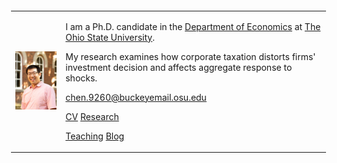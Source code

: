 <table border=0 width="100%" ID="Table2" style="margin: 20px;">
    <tr>
        <td align="lest">
            <a href="pix/ChenHuiJun.webp"><img SRC="pix/ChenHuiJun.webp" style="max-height:300px; max-width=300px"></a>
        </td>
        <td align="left">
            <!--<b>Hui-Jun Chen</b><br>-->
            <!--<b>Ph.D. Candidate,</b><br>-->
            <!--<b><a href="https://economics.osu.edu/"> Department of Economics</a>, </b><br>-->
            <!--<b><a href="http://www.osu.edu"> The Ohio State University</a>, </b><br>-->
            <!--<b>307 Arps Hall, 1945 N High St </b><br>-->
            <!--<b>Columbus, Ohio, USA 43210</b>-->
            <p>I am a Ph.D. candidate in the <a href="https://economics.osu.edu/"> Department of Economics</a> at <a href="http://www.osu.edu"> The Ohio State University</a>.</p>
            <p>My research examines how corporate taxation distorts firms' investment decision and affects aggregate response to shocks.</p>
            <p><a href="mailto:chen.9260@buckeyemail.osu.edu">chen.9260@buckeyemail.osu.edu</a></b></p>
            <p><a href="pdf/HJChenCV/HJChen-CV.pdf">CV</a> <a href="research.html">Research</a></p>
            <p><a href="teaching.html">Teaching</a> <a href="blog.html">Blog</a></p>
        </td>
    </tr>
</table>
